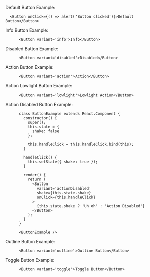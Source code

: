 Default Button Example:

```example
  <Button onClick={() => alert('Button clicked')}>Default Button</Button>
```

Info Button Example:

```example
      <Button variant='info'>Info</Button>
```

Disabled Button Example:

```example
      <Button variant='disabled'>Disabled</Button>
```

Action Button Example:

```example
      <Button variant='action'>Action</Button>
```

Action Lowlight Button Example:

```example
      <Button variant='lowlight'>Lowlight Action</Button>
```

Action Disabled Button Example:

```example
      class ButtonExample extends React.Component {
        constructor() {
          super();
          this.state = {
            shake: false
          };

          this.handleClick = this.handleClick.bind(this);
        }

        handleClick() {
          this.setState({ shake: true });
        }

        render() {
          return (
            <Button
              variant='actionDisabled'
              shake={this.state.shake}
              onClick={this.handleClick}
            >
              {this.state.shake ? 'Uh oh' : 'Action Disabled'}
            </Button>
          );
        }
      }

      <ButtonExample />
```

Outline Button Example:

```example
      <Button variant='outline'>Outline Button</Button>
```

Toggle Button Example:

```example
      <Button variant='toggle'>Toggle Button</Button>
```
